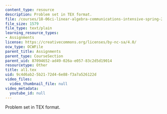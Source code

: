 ```yaml
---
content_type: resource
description: Problem set in TEX format.
file: /courses/18-06ci-linear-algebra-communications-intensive-spring-2004/9c4d6ab25b2172d46e88f3a7a526122d_al1.tex
file_size: 1579
file_type: text/plain
learning_resource_types:
- Assignments
license: https://creativecommons.org/licenses/by-nc-sa/4.0/
ocw_type: OCWFile
parent_title: Assignments
parent_type: CourseSection
parent_uid: 87094652-ad49-026a-e057-83c2d5d19014
resourcetype: Other
title: al1.tex
uid: 9c4d6ab2-5b21-72d4-6e88-f3a7a526122d
video_files:
  video_thumbnail_file: null
video_metadata:
  youtube_id: null
---
```

Problem set in TEX format.